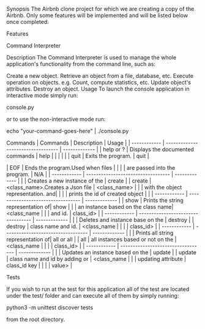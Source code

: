 Synopsis
The Airbnb clone project for which we are creating a copy of the Airbnb. Only some features will be implemented and will be listed below once completed.

Features

Command Interpreter

Description
The Command Interpreter is used to manage the whole application's functionality from the command line, such as:

Create a new object.
Retrieve an object from a file, database, etc.
Execute operation on objects. e.g. Count, compute statistics, etc.
Update object's attributes.
Destroy an object.
Usage
To launch the console application in interactive mode simply run:

console.py

or to use the non-interactive mode run:

echo "your-command-goes-here" | ./console.py

Commands
|   Commands   |           Description              |    Usage      |
| ------------ | ---------------------------------- | ------------- |
| help or ?    | Displays the documented commands   | help          |
|              |                                    |               |
| quit         | Exits the program.                 | quit          |
                                                  
| EOF          | Ends the program.Used when files   |               |
|              | are passed into the program.       | N/A           |
| ------------ | ---------------------------------- | ------------- |
|              | Creates a new instance of the      | create        |
| create       | <class_name>.Creates a Json file   | <class_name>  |
|              | with the object representation. and|               |
|              | prints the id of created object    |               |
| ------------ | ---------------------------------- | ------------- |
| show         | Prints the string representation of|    show       |
|              | an instance based on the class name| <class_name   |
|              | and id.                            | class_id>     |
| ------------ | ---------------------------------- | ------------- |
|              | Deletes and instance base on the   | destroy       |
| destroy      | class name and id.                 | <class_name   |
|              |                                    | class_id>     |
| ------------ | ---------------------------------- | ------------- |
|              | Prints all string representation of| all or all    |
| all          | all instances based or not on the  | <class_name   |
|              |                                    | class_id>     |
| ------------ | ---------------------------------- | ------------- |
|              | Updates an instance based on the   | update        |
| update       | class name and id by adding or     | <class_name   |
|              | updating attribute                 | class_id key  |
|              |                                    | value>        |

Tests

If you wish to run at the test for this application all of the test are located under the test/ folder and can execute all of them by simply running:

python3 -m unittest discover tests 

from the root directory.
